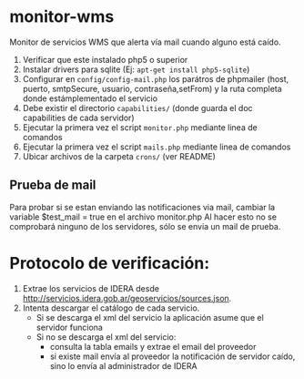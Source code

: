 # monitor-wms
Monitor de servicios WMS que alerta vía mail cuando alguno está caído.

1. Verificar que este instalado php5 o superior
1. Instalar drivers para sqlite (Ej: `apt-get install php5-sqlite`)
1. Configurar en `config/config-mail.php` los parátros de phpmailer (host, puerto, smtpSecure, usuario, contraseña,setFrom) y la ruta completa donde estámplementado el servicio 
1. Debe existir el directorio `capabilities/` (donde guarda el doc capabilities de cada servidor)
1. Ejecutar la primera vez el script `monitor.php` mediante linea de comandos
1. Ejecutar la primera vez el script `mails.php` mediante linea de comandos
1. Ubicar archivos de la carpeta `crons/` (ver README)

## Prueba de mail

Para probar si se estan enviando las notificaciones via mail, cambiar la variable $test_mail = true en el archivo monitor.php
Al hacer esto no se comprobará ninguno de los servidores, sólo se envia un mail de prueba.

# Protocolo de verificación:
1. Extrae los servicios de IDERA desde http://servicios.idera.gob.ar/geoservicios/sources.json.
2. Intenta descargar el catálogo de cada servicio.
    * Si se descarga el xml del servicio la aplicación asume que el servidor funciona
    * Si no se descarga el xml del servicio:
        * consulta la tabla emails y extrae el email del proveedor
        * si existe mail envía al proveedor la notificación de servidor caído, sino lo envía al administrador de IDERA
